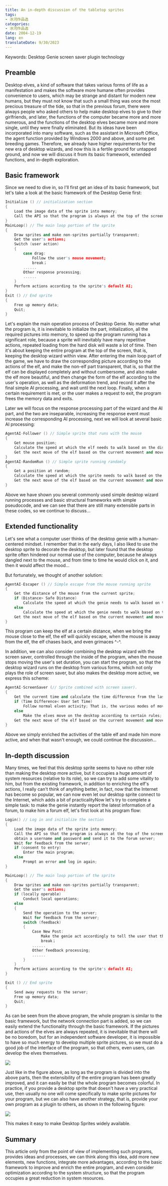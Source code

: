 ```yaml
---
title: An in-depth discussion of the tabletop sprites
tags:
- 冰河作品选
categories:
- 冰河作品选
date: 2004-12-19
lang: en
translateDate: 9/30/2023
---
```


Keywords: Desktop Genie screen saver plugin technology

## Preamble

Desktop elves, a kind of software that takes various forms of life as a manifestation and makes the software more humane often provides convenience to users, which may be strange and distant for modern new humans, but they must not know that such a small thing was once the most precious treasure of the tide, so that in the previous forum, there were always people who asked others to help make desktop elves to give to their girlfriends, and later, the functions of the computer became more and more numerous, and the functions of the desktop elves became more and more single, until they were finally eliminated. But its ideas have been incorporated into many software, such as the assistant in Microsoft Office, the agent function provided by Windows 2000 and above, and some pet breeding games. Therefore, we already have higher requirements for the new era of desktop wizards, and now this is a fertile ground for untapped ground, and now we will discuss it from its basic framework, extended functions, and in-depth exploration.

## Basic framework

Since we need to dive in, so I'll first get an idea of its basic framework, but let's take a look at the basic framework of the Desktop Genie first:

```cpp
Initialize () // initialization section
{
    Load the image data of the sprite into memory;
    Call the API so that the program is always at the top of the screen;
}
MainLoop() // The main loop portion of the sprite
{
    Draw sprites and make non-sprites partially transparent;
    Get the user's actions;
    Switch (user action)
    {
        case drag:
            Follow the user's mouse movement;
            break；
        ......
        Other response processing;
        ......
    }
    Perform actions according to the sprite's default AI;
}
Exit () // End sprite
{
    Free up memory data;
    Quit;
}
```

Let's explain the main operation process of Desktop Genie. No matter what the program is, it is inevitable to initialize the part, initialization, all the required pictures into memory, to speed up the program running has a significant role, because a sprite will inevitably have many repetitive actions, repeated loading from the hard disk will waste a lot of time. Then it's about keeping the entire program at the top of the screen, that is, keeping the desktop wizard within view. After entering the main loop part of the game, we have to draw the corresponding picture according to the actions of the elf, and make the non-elf part transparent, that is, so that the elf can be displayed completely and without cumbersome, and also make the elf more beautiful, and then change the form of the elf according to the user's operation, as well as the deformation trend, and record it after the final simple AI processing, and wait until the next loop. Finally, when a certain requirement is met, or the user makes a request to exit, the program frees the memory data and exits.

Later we will focus on the response processing part of the wizard and the AI part, and the two are inseparable, increasing the response event must increase the corresponding AI processing, next we will look at several basic AI processing:

```cpp
AgentAI-Follower () // Simple sprite that runs with the mouse
{
    Get mouse position;
    Calculate the speed at which the elf needs to walk based on the distance of the mouse from the current sprite; When the distance is very far, a fast run is required
    Get the next move of the elf based on the current movement and movement trend of the sprite;
}
AgentAI-RandomRun () // Simple sprite running randomly
{
    Get a position at random;
    Calculate the speed at which the sprite needs to walk based on the distance between the random position and the current sprite position; When the distance is very far, a fast run is required
    Get the next move of the elf based on the current movement and movement trend of the sprite;
}

```

Above we have shown you several commonly used simple desktop wizard running processes and basic structural frameworks with simple pseudocode, and we can see that there are still many extensible parts in these codes, so we continue to discuss...

## Extended functionality

Let's see what a computer user thinks of the desktop genie with a human-centered mindset. I remember that in the early days, I also liked to use the desktop sprite to decorate the desktop, but later found that the desktop sprite often hindered our normal use of the computer, because he always dangled next to the mouse, and from time to time he would click on it, and then it would affect the mood...

But fortunately, we thought of another solution:

```cpp
AgentAI-Escaper () // Simple escape from the mouse running sprite
{
    Get the distance of the mouse from the current sprite;
    if (Distance> Safe Distance)
        Calculate the speed at which the genie needs to walk based on the distance between the mouse and the safe distance; When the distance is very far, a fast run is required
    else
        Calculate the speed at which the genie needs to walk based on the distance between the mouse and the safe distance; When the distance is close, a fast run is required
    Get the next move of the elf based on the current movement and movement trend of the sprite;
}
```

This program can keep the elf at a certain distance, when we bring the mouse close to the elf, the elf will quickly escape, when the mouse is away from the elf, the elf chases back, and even grimaces ^-^.

In addition, we can also consider combining the desktop wizard with the screen saver, controlled through the inside of the program, when the mouse stops moving the user's set duration, you can start the program, so that the desktop wizard runs on the desktop from various forms, which not only plays the role of screen saver, but also makes the desktop more active, we express this scheme:

```cpp
AgentAI-ScreenSaver (// Sprite combined with screen saver).
{
    Get the current time and calculate the time difference from the last mouse movement;
    if (Time Difference< User Set Time)
        Follow normal elven activity; That is, the various modes of movement mentioned earlier
    else
        Make the elves move on the desktop according to certain rules; This rule is usually to make the genie walk all over the screen
    Get the next move of the elf based on the current movement and movement trend of the sprite;
}
```

Above we simply enriched the activities of the table elf and made him more active, and when that wasn't enough, we could continue the discussion...

## In-depth discussion

Many times, we feel that this desktop sprite seems to have no other role than making the desktop more active, but it occupies a huge amount of system resources (relative to its role), so we can try to add some vitality to him, but from the existing framework, in addition to enriching the elf's actions, I really can't think of anything better, in fact, now that the Internet has become so popular, we can now even let our desktop sprite connect to the Internet, which adds a bit of practicalityNow let's try to complete a simple task: to make the genie instantly report the latest information of a forum, to make him a forum elf, let's first look at his program flow:

```cpp
Login() // Log in and initialize the section
{
    Load the image data of the sprite into memory;
    Call the API so that the program is always at the top of the screen;
    obtain a username and password and send it to the forum server;
    Wait for feedback from the server;
    if (consent to entry)
        Enter the main program;
    else
        Prompt an error and log in again;
}

MainLoop() // The main loop portion of the sprite
{
    Draw sprites and make non-sprites partially transparent;
    Get the user's actions;
    if (locally operable)
        Conduct local operations;
    else
    {
        Send the operation to the server;
        Wait for feedback from the server;
        switch (feedback)
        {
            Case New Post:
                Make the genie act accordingly to tell the user that there is a new sticker; The user can define what kind of information is accepted
                break；
            ......
            Other feedback processing;
            ......
        }
    }
    Perform actions according to the sprite's default AI;
}

Exit () // End sprite
{
    Send away requests to the server;
    Free up memory data;
    Quit;
}

```

As can be seen from the above program, the whole program is similar to the basic framework, but the network connection part is added, so we can easily extend the functionality through the basic framework.
If the pictures and actions of the elves are always repeated, it is inevitable that there will be no boredom, but for an independent software developer, it is impossible to have so much energy to develop multiple sprite pictures, so we must do a good job of the interface of the program, so that others, even users, can develop the elves themselves.

![](1.png)

Just like in the figure above, as long as the program is divided into the above parts, then the extensibility of the entire program has been greatly improved, and it can easily be that the whole program becomes colorful.
In practice, if you provide a desktop sprite that doesn't have a very practical use, then usually no one will come specifically to make sprite pictures for your program, but we can also have another strategy, that is, provide your own program as a plugin to others, as shown in the following figure:

![](2.png)

This makes it easy to make Desktop Sprites widely available.

## Summary

This article only from the point of view of implementing such programs, provides ideas and processes, we can think along this idea, add more new elements, new functions, integrate more advantages, according to the basic framework to improve and enrich the entire program, and even consider optimization according to the system structure, so that the program occupies a great reduction in system resources.
